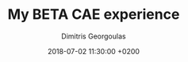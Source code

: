 ---
title: My BETA CAE experience
author: Dimitris Georgoulas
date: 2018-07-02 11:30:00 +0200
categories: [Career, Choices]
tags: [cae]
toc: true
comments: false
---